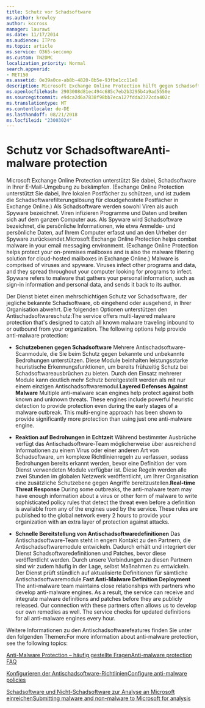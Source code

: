 ```yaml
---
title: Schutz vor Schadsoftware
ms.author: krowley
author: kccross
manager: laurawi
ms.date: 11/17/2014
ms.audience: ITPro
ms.topic: article
ms.service: O365-seccomp
ms.custom: TN2DMC
localization_priority: Normal
search.appverid:
- MET150
ms.assetid: 0e39a0ce-ab8b-4820-8b5e-93fbe1cc11e8
description: Microsoft Exchange Online Protection hilft gegen Schadsoftware in Ihrer e-Mail-messaging-Umgebung. Malware besteht Viren und Spyware. Viren infiziert andere Programme und Daten, und sie Ihren Computer Programme infiziert Nachrichtensymbol verteilt. Spyware bezieht sich auf Schadsoftware, die Ihre persönlichen Informationen, wie etwa-Anmeldung und persönliche Daten sammelt und sendet sie an den Autor zurück.
ms.openlocfilehash: 2903008d81ec494c685c7eb2b3295b4a9ad5550e
ms.sourcegitcommit: e9dca2d6a7838f98bb7eca127fdda2372cda402c
ms.translationtype: MT
ms.contentlocale: de-DE
ms.lasthandoff: 08/21/2018
ms.locfileid: "23003024"
---
```

# <a name="anti-malware-protection"></a><span data-ttu-id="66df2-106">Schutz vor Schadsoftware</span><span class="sxs-lookup"><span data-stu-id="66df2-106">Anti-malware protection</span></span>

<span data-ttu-id="66df2-p102">Microsoft Exchange Online Protection unterstützt Sie dabei, Schadsoftware in Ihrer E-Mail-Umgebung zu bekämpfen. (Exchange Online Protection unterstützt Sie dabei, Ihre lokalen Postfächer zu schützen, und ist zudem die Schadsoftwarefilterungslösung für cloudgehostete Postfächer in Exchange Online.) Als Schadsoftware werden sowohl Viren als auch Spyware bezeichnet. Viren infizieren Programme und Daten und breiten sich auf dem ganzen Computer aus. Als Spyware wird Schadsoftware bezeichnet, die persönliche Informationen, wie etwa Anmelde- und persönliche Daten, auf Ihrem Computer erfasst und an den Urheber der Spyware zurücksendet.</span><span class="sxs-lookup"><span data-stu-id="66df2-p102">Microsoft Exchange Online Protection helps combat malware in your email messaging environment. (Exchange Online Protection helps protect your on-premises mailboxes and is also the malware filtering solution for cloud-hosted mailboxes in Exchange Online.) Malware is comprised of viruses and spyware. Viruses infect other programs and data, and they spread throughout your computer looking for programs to infect. Spyware refers to malware that gathers your personal information, such as sign-in information and personal data, and sends it back to its author.</span></span> 
  
<span data-ttu-id="66df2-p103">Der Dienst bietet einen mehrschichtigen Schutz vor Schadsoftware, der jegliche bekannte Schadsoftware, ob eingehend oder ausgehend, in Ihrer Organisation abwehrt. Die folgenden Optionen unterstützen den Antischadsoftwareschutz:</span><span class="sxs-lookup"><span data-stu-id="66df2-p103">The service offers multi-layered malware protection that's designed to catch all known malware traveling inbound to or outbound from your organization. The following options help provide anti-malware protection:</span></span>
  
- <span data-ttu-id="66df2-p104">**Schutzebenen gegen Schadsoftware** Mehrere Antischadsoftware-Scanmodule, die Sie beim Schutz gegen bekannte und unbekannte Bedrohungen unterstützen. Diese Module beinhalten leistungsstarke heuristische Erkennungsfunktionen, um bereits frühzeitig Schutz bei Schadsoftwareausbrüchen zu bieten. Durch den Einsatz mehrerer Module kann deutlich mehr Schutz bereitgestellt werden als mit nur einem einzigen Antischadsoftwaremodul.</span><span class="sxs-lookup"><span data-stu-id="66df2-p104">**Layered Defenses Against Malware** Multiple anti-malware scan engines help protect against both known and unknown threats. These engines include powerful heuristic detection to provide protection even during the early stages of a malware outbreak. This multi-engine approach has been shown to provide significantly more protection than using just one anti-malware engine.</span></span> 
    
- <span data-ttu-id="66df2-p105">**Reaktion auf Bedrohungen in Echtzeit** Während bestimmter Ausbrüche verfügt das Antischadsoftware-Team möglicherweise über ausreichend Informationen zu einem Virus oder einer anderen Art von Schadsoftware, um komplexe Richtlinienregeln zu verfassen, sodass Bedrohungen bereits erkannt werden, bevor eine Definition der vom Dienst verwendeten Module verfügbar ist. Diese Regeln werden alle zwei Stunden im globalen Netzwerk veröffentlicht, um Ihrer Organisation eine zusätzliche Schutzebene gegen Angriffe bereitzustellen.</span><span class="sxs-lookup"><span data-stu-id="66df2-p105">**Real-time Threat Response** During some outbreaks, the anti-malware team may have enough information about a virus or other form of malware to write sophisticated policy rules that detect the threat even before a definition is available from any of the engines used by the service. These rules are published to the global network every 2 hours to provide your organization with an extra layer of protection against attacks.</span></span> 
    
- <span data-ttu-id="66df2-p106">**Schnelle Bereitstellung von Antischadsoftwaredefinitionen** Das Antischadsoftware-Team steht in engem Kontakt zu den Partnern, die Antischadsoftwaremodule entwickeln. Dadurch erhält und integriert der Dienst Schadsoftwaredefinitionen und Patches, bevor diese veröffentlicht werden. Durch unsere Verbindungen zu diesen Partnern sind wir zudem häufig in der Lage, selbst Maßnahmen zu entwickeln. Der Dienst prüft stündlich auf aktualisierte Definitionen für sämtliche Antischadsoftwaremodule.</span><span class="sxs-lookup"><span data-stu-id="66df2-p106">**Fast Anti-Malware Definition Deployment** The anti-malware team maintains close relationships with partners who develop anti-malware engines. As a result, the service can receive and integrate malware definitions and patches before they are publicly released. Our connection with these partners often allows us to develop our own remedies as well. The service checks for updated definitions for all anti-malware engines every hour.</span></span> 
    
<span data-ttu-id="66df2-122">Weitere Informationen zu den Antischadsoftwarefeatures finden Sie unter den folgenden Themen:</span><span class="sxs-lookup"><span data-stu-id="66df2-122">For more information about anti-malware protection, see the following topics:</span></span> 
  
[<span data-ttu-id="66df2-123">Anti-Malware Protection – häufig gestellte Fragen</span><span class="sxs-lookup"><span data-stu-id="66df2-123">Anti-malware protection FAQ </span></span>](anti-malware-protection-faq-eop.md)
  
[<span data-ttu-id="66df2-124">Konfigurieren der Antischadsoftware-Richtlinien</span><span class="sxs-lookup"><span data-stu-id="66df2-124">Configure anti-malware policies</span></span>](configure-anti-malware-policies.md)
  
[<span data-ttu-id="66df2-125">Schadsoftware und Nicht-Schadsoftware zur Analyse an Microsoft einreichen</span><span class="sxs-lookup"><span data-stu-id="66df2-125">Submitting malware and non-malware to Microsoft for analysis</span></span>](submitting-malware-and-non-malware-to-microsoft-for-analysis.md)
  

